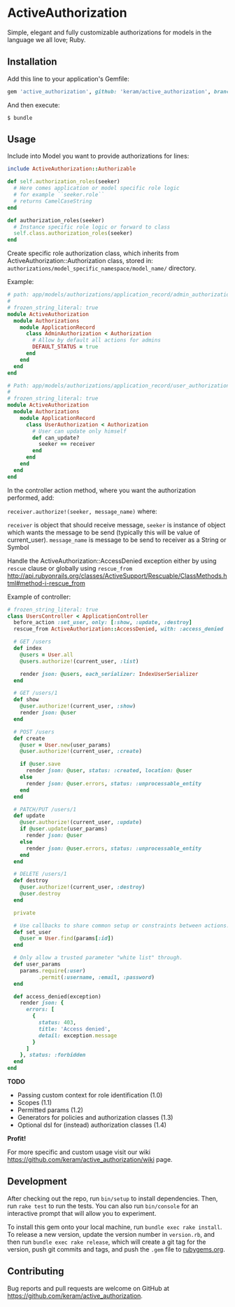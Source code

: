 # ActiveAuthorization

Simple, elegant and fully customizable authorizations for models in the language we all love; Ruby.

## Installation

Add this line to your application's Gemfile:

```ruby
gem 'active_authorization', github: 'keram/active_authorization', branch: '0-1-stable'
```

And then execute:

    $ bundle

## Usage

Include into Model you want to provide authorizations for lines:

```ruby
include ActiveAuthorization::Authorizable

def self.authorization_roles(seeker)
  # Here comes application or model specific role logic
  # for example ``seeker.role``
  # returns CamelCaseString
end

def authorization_roles(seeker)
  # Instance specific role logic or forward to class
  self.class.authorization_roles(seeker)
end

```

Create specific role authorization class, which inherits
from ActiveAuthorization::Authorization class, stored in:
``authorizations/model_specific_namespace/model_name/`` directory.

Example:

```ruby
# path: app/models/authorizations/application_record/admin_authorization.rb
#
# frozen_string_literal: true
module ActiveAuthorization
  module Authorizations
    module ApplicationRecord
      class AdminAuthorization < Authorization
        # Allow by default all actions for admins
        DEFAULT_STATUS = true
      end
    end
  end
end
```
```ruby
# Path: app/models/authorizations/application_record/user_authorization.rb
#
# frozen_string_literal: true
module ActiveAuthorization
  module Authorizations
    module ApplicationRecord
      class UserAuthorization < Authorization
        # User can update only himself
        def can_update?
          seeker == receiver
        end
      end
    end
  end
end
```

In the controller action method, where you want the authorization performed, add:

``receiver.authorize!(seeker, message_name)`` where:

``receiver`` is object that should receive message,
``seeker`` is instance of object which wants the message to be send (typically this will be value of current_user).
``message_name`` is message to be send to receiver as a String or Symbol


Handle the ActiveAuthorization::AccessDenied exception either by using
``rescue`` clause or globally using ``rescue_from``
http://api.rubyonrails.org/classes/ActiveSupport/Rescuable/ClassMethods.html#method-i-rescue_from

Example of controller:

```ruby
# frozen_string_literal: true
class UsersController < ApplicationController
  before_action :set_user, only: [:show, :update, :destroy]
  rescue_from ActiveAuthorization::AccessDenied, with: :access_denied

  # GET /users
  def index
    @users = User.all
    @users.authorize!(current_user, :list)

    render json: @users, each_serializer: IndexUserSerializer
  end

  # GET /users/1
  def show
    @user.authorize!(current_user, :show)
    render json: @user
  end

  # POST /users
  def create
    @user = User.new(user_params)
    @user.authorize!(current_user, :create)

    if @user.save
      render json: @user, status: :created, location: @user
    else
      render json: @user.errors, status: :unprocessable_entity
    end
  end

  # PATCH/PUT /users/1
  def update
    @user.authorize!(current_user, :update)
    if @user.update(user_params)
      render json: @user
    else
      render json: @user.errors, status: :unprocessable_entity
    end
  end

  # DELETE /users/1
  def destroy
    @user.authorize!(current_user, :destroy)
    @user.destroy
  end

  private

  # Use callbacks to share common setup or constraints between actions.
  def set_user
    @user = User.find(params[:id])
  end

  # Only allow a trusted parameter "white list" through.
  def user_params
    params.require(:user)
          .permit(:username, :email, :password)
  end

  def access_denied(exception)
    render json: {
      errors: [
        {
          status: 403,
          title: 'Access denied',
          detail: exception.message
        }
      ]
    }, status: :forbidden
  end
end
```

**TODO**

 - Passing custom context for role identification (1.0)
 - Scopes (1.1)
 - Permitted params (1.2)
 - Generators for policies and authorization classes (1.3)
 - Optional dsl for (instead) authorization classes (1.4)

**Profit!**


For more specific and custom usage visit our wiki
https://github.com/keram/active_authorization/wiki page.

## Development

After checking out the repo, run `bin/setup` to install dependencies. Then, run `rake test` to run the tests. You can also run `bin/console` for an interactive prompt that will allow you to experiment.

To install this gem onto your local machine, run `bundle exec rake install`. To release a new version, update the version number in `version.rb`, and then run `bundle exec rake release`, which will create a git tag for the version, push git commits and tags, and push the `.gem` file to [rubygems.org](https://rubygems.org).

## Contributing

Bug reports and pull requests are welcome on GitHub at https://github.com/keram/active_authorization.

